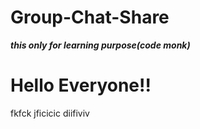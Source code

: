 # Group-Chat-Share
***this only for learning purpose(code monk)***
<h1>Hello  Everyone!!</h1>
fkfck
jficicic
diifiviv

